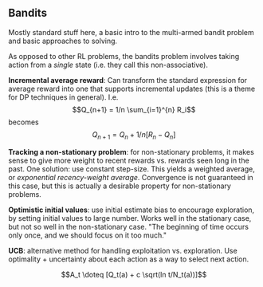## Bandits

Mostly standard stuff here, a basic intro to the multi-armed bandit problem and basic approaches to solving.

As opposed to other RL problems, the bandits problem involves taking action from a _single_ state (i.e. they call this non-associative).

**Incremental average reward**: Can transform the standard expression for average reward into one that supports incremental updates (this is a theme for DP techniques in general).
I.e. $$Q_{n+1} = 1/n \sum_{i=1}^{n} R_i$$
becomes
$$Q_{n+1} = Q_n + 1/n[R_n - Q_n]$$

**Tracking a non-stationary problem**: for non-stationary problems, it makes sense to give more weight to recent rewards vs. rewards seen long in the past. One solution: use constant step-size. This yields a weighted average, or _exponential recency-weight average_. Convergence is not guaranteed in this case, but this is actually a desirable property for non-stationary problems.

**Optimistic initial values**: use initial estimate bias to encourage exploration, by setting initial values to large number. Works well in the stationary case, but not so well in the non-stationary case. "The beginning of time occurs only once, and we should focus on it too much."

**UCB**: alternative method for handling exploitation vs. exploration. Use optimality + uncertainty about each action as a way to select next action.

$$A_t \doteq [Q_t(a) + c \sqrt(ln t/N_t(a))]$$
